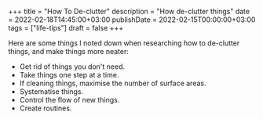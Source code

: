 +++
title = "How To De-clutter"
description = "How de-clutter things"
date = 2022-02-18T14:45:00+03:00
publishDate = 2022-02-15T00:00:00+03:00
tags = ["life-tips"]
draft = false
+++

Here are some things I noted down when researching how to de-clutter things, and make things more neater:

-   Get rid of things you don't need.
-   Take things one step at a time.
-   If cleaning things, maximise the number of surface areas.
-   Systematise things.
-   Control the flow of new things.
-   Create routines.